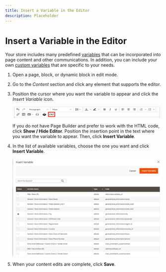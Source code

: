 ```yaml
---
title: Insert a Variable in the Editor
description: Placeholder
---
```

# Insert a Variable in the Editor

Your store includes many predefined [variables](https://docs.magento.com/user-guide/marketing/variables-predefined.html) that can be incorporated into page content and other communications. In addition, you can include your own [custom variables](https://docs.magento.com/user-guide/marketing/variables-custom.html) that are specific to your needs.

1. Open a page, block, or dynamic block in edit mode.

1. Go to the _Content_ section and click any element that supports the editor.

1. Position the cursor where you want the variable to appear and click the _Insert Variable_ icon.

   ![Editor toolbar - Insert Variable](./assets/editor-toolbar-variable-button.png)<!-- zoom -->

   If you do not have Page Builder and prefer to work with the HTML code, click **Show / Hide Editor**. Position the insertion point in the text where you want the variable to appear. Then, click **Insert Variable**.

1. In the list of available variables, choose the one you want and click **Insert Variable**.

   ![Insert Variable page](./assets/content-insert-variable.png)<!-- zoom -->

1. When your content edits are complete, click **Save**.
